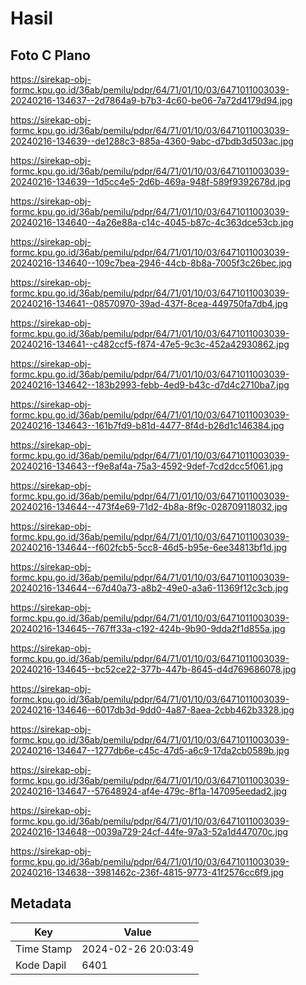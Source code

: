 # Hasil

## Foto C Plano

https://sirekap-obj-formc.kpu.go.id/36ab/pemilu/pdpr/64/71/01/10/03/6471011003039-20240216-134637--2d7864a9-b7b3-4c60-be06-7a72d4179d94.jpg

https://sirekap-obj-formc.kpu.go.id/36ab/pemilu/pdpr/64/71/01/10/03/6471011003039-20240216-134639--de1288c3-885a-4360-9abc-d7bdb3d503ac.jpg

https://sirekap-obj-formc.kpu.go.id/36ab/pemilu/pdpr/64/71/01/10/03/6471011003039-20240216-134639--1d5cc4e5-2d6b-469a-948f-589f9392678d.jpg

https://sirekap-obj-formc.kpu.go.id/36ab/pemilu/pdpr/64/71/01/10/03/6471011003039-20240216-134640--4a26e88a-c14c-4045-b87c-4c363dce53cb.jpg

https://sirekap-obj-formc.kpu.go.id/36ab/pemilu/pdpr/64/71/01/10/03/6471011003039-20240216-134640--109c7bea-2946-44cb-8b8a-7005f3c26bec.jpg

https://sirekap-obj-formc.kpu.go.id/36ab/pemilu/pdpr/64/71/01/10/03/6471011003039-20240216-134641--08570970-39ad-437f-8cea-449750fa7db4.jpg

https://sirekap-obj-formc.kpu.go.id/36ab/pemilu/pdpr/64/71/01/10/03/6471011003039-20240216-134641--c482ccf5-f874-47e5-9c3c-452a42930862.jpg

https://sirekap-obj-formc.kpu.go.id/36ab/pemilu/pdpr/64/71/01/10/03/6471011003039-20240216-134642--183b2993-febb-4ed9-b43c-d7d4c2710ba7.jpg

https://sirekap-obj-formc.kpu.go.id/36ab/pemilu/pdpr/64/71/01/10/03/6471011003039-20240216-134643--161b7fd9-b81d-4477-8f4d-b26d1c146384.jpg

https://sirekap-obj-formc.kpu.go.id/36ab/pemilu/pdpr/64/71/01/10/03/6471011003039-20240216-134643--f9e8af4a-75a3-4592-9def-7cd2dcc5f061.jpg

https://sirekap-obj-formc.kpu.go.id/36ab/pemilu/pdpr/64/71/01/10/03/6471011003039-20240216-134644--473f4e69-71d2-4b8a-8f9c-028709118032.jpg

https://sirekap-obj-formc.kpu.go.id/36ab/pemilu/pdpr/64/71/01/10/03/6471011003039-20240216-134644--f602fcb5-5cc8-46d5-b95e-6ee34813bf1d.jpg

https://sirekap-obj-formc.kpu.go.id/36ab/pemilu/pdpr/64/71/01/10/03/6471011003039-20240216-134644--67d40a73-a8b2-49e0-a3a6-11369f12c3cb.jpg

https://sirekap-obj-formc.kpu.go.id/36ab/pemilu/pdpr/64/71/01/10/03/6471011003039-20240216-134645--767ff33a-c192-424b-9b90-9dda2f1d855a.jpg

https://sirekap-obj-formc.kpu.go.id/36ab/pemilu/pdpr/64/71/01/10/03/6471011003039-20240216-134645--bc52ce22-377b-447b-8645-d4d769686078.jpg

https://sirekap-obj-formc.kpu.go.id/36ab/pemilu/pdpr/64/71/01/10/03/6471011003039-20240216-134646--6017db3d-9dd0-4a87-8aea-2cbb462b3328.jpg

https://sirekap-obj-formc.kpu.go.id/36ab/pemilu/pdpr/64/71/01/10/03/6471011003039-20240216-134647--1277db6e-c45c-47d5-a6c9-17da2cb0589b.jpg

https://sirekap-obj-formc.kpu.go.id/36ab/pemilu/pdpr/64/71/01/10/03/6471011003039-20240216-134647--57648924-af4e-479c-8f1a-147095eedad2.jpg

https://sirekap-obj-formc.kpu.go.id/36ab/pemilu/pdpr/64/71/01/10/03/6471011003039-20240216-134648--0039a729-24cf-44fe-97a3-52a1d447070c.jpg

https://sirekap-obj-formc.kpu.go.id/36ab/pemilu/pdpr/64/71/01/10/03/6471011003039-20240216-134638--3981462c-236f-4815-9773-41f2576cc6f9.jpg


## Metadata

| Key        | Value               |
| ---------- | ------------------- |
| Time Stamp | 2024-02-26 20:03:49 |
| Kode Dapil | 6401                |




